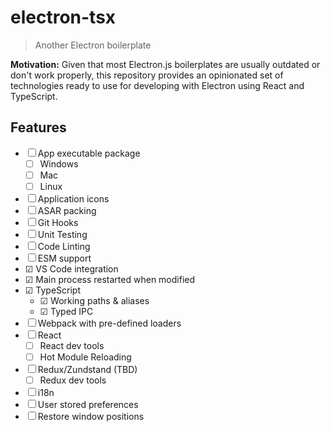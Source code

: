 # electron-tsx

> Another Electron boilerplate

**Motivation:**
Given that most Electron.js boilerplates are usually outdated or don't work properly, this repository provides an opinionated set of technologies ready to use for developing with Electron using React and TypeScript.

## Features

- ☐ App executable package
  - ☐ Windows
  - ☐ Mac
  - ☐ Linux
- ☐ Application icons
- ☐ ASAR packing
- ☐ Git Hooks
- ☐ Unit Testing
- ☐ Code Linting
- ☐ ESM support
- ☑ VS Code integration
- ☑ Main process restarted when modified
- ☑ TypeScript
  - ☑ Working paths & aliases
  - ☑ Typed IPC
- ☐ Webpack with pre-defined loaders
- ☐ React
  - ☐ React dev tools
  - ☐ Hot Module Reloading
- ☐ Redux/Zundstand (TBD)
  - ☐ Redux dev tools
- ☐ i18n
- ☐ User stored preferences
- ☐ Restore window positions
